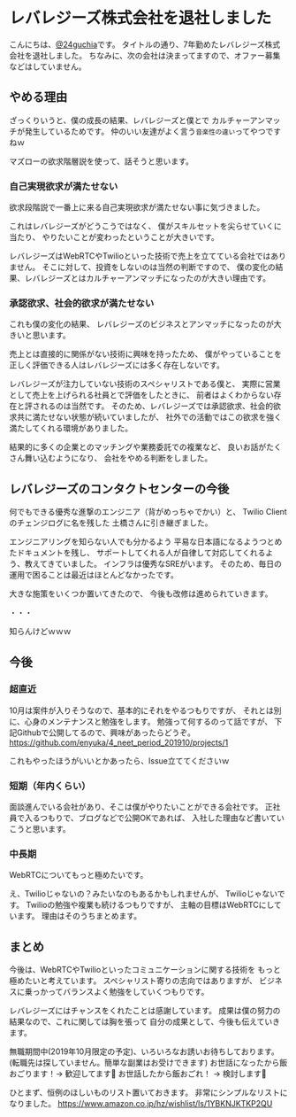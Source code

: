 # レバレジーズ株式会社を退社しました

こんにちは、[@24guchia](https://twitter.com/24guchia)です。
タイトルの通り、7年勤めたレバレジーズ株式会社を退社しました。
ちなみに、次の会社は決まってますので、オファー募集などはしていません。

## やめる理由

ざっくりいうと、僕の成長の結果、レバレジーズと僕とで
カルチャーアンマッチが発生しているためです。
仲のいい友達がよく言う`音楽性の違い`ってやつですねｗ

マズローの欲求階層説を使って、話そうと思います。

### 自己実現欲求が満たせない

欲求段階説で一番上に来る自己実現欲求が満たせない事に気づきました。

これはレバレジーズがどうこうではなく、
僕がスキルセットを尖らせていくに当たり、
やりたいことが変わったということが大きいです。

レバレジーズはWebRTCやTwilioといった技術で売上を立てている会社ではありません。
そこに対して、投資をしないのは当然の判断ですので、
僕の変化の結果、レバレジーズとはカルチャーアンマッチになったのが大きい理由です。

### 承認欲求、社会的欲求が満たせない

これも僕の変化の結果、
レバレジーズのビジネスとアンマッチになったのが大きいと思います。

売上とは直接的に関係がない技術に興味を持ったため、
僕がやっていることを正しく評価できる人はレバレジーズには多く存在しないです。

レバレジーズが注力していない技術のスペシャリストである僕と、
実際に営業として売上を上げられる社員とで評価をしたときに、
前者はよくわからない存在と評されるのは当然です。
そのため、レバレジーズでは承認欲求、社会的欲求共に満たせない状態が続いていましたが、
社外での活動ではこの欲求を強く満たしてくれる環境がありました。

結果的に多くの企業とのマッチングや業務委託での複業など、
良いお話がたくさん舞い込むようになり、
会社をやめる判断をしました。

## レバレジーズのコンタクトセンターの今後

何でもできる優秀な進撃のエンジニア（背がめっちゃでかい）と、
Twilio Clientのチェンジログに名を残した
土橋さんに引き継ぎました。

エンジニアリングを知らない人でも分かるよう
平易な日本語になるようつとめたドキュメントを残し、
サポートしてくれる人が自律して対応してくれるよう、教えてきていました。
インフラは優秀なSREがいます。
そのため、毎日の運用で困ることは最近はほとんどなかったです。

大きな施策をいくつか置いてきたので、
今後も改修は進められていきます。



・・・

知らんけどｗｗｗ

## 今後

### 超直近

10月は案件が入りそうなので、基本的にそれをやるつもりですが、
それとは別に、心身のメンテナンスと勉強をします。
勉強って何するのって話ですが、
下記Githubで公開してるので、興味があったらどうぞ。
https://github.com/enyuka/4_neet_period_201910/projects/1

これもやったほうがいいとかあったら、Issue立ててくださいｗ

### 短期（年内くらい）

面談進んでいる会社があり、そこは僕がやりたいことができる会社です。
正社員で入るつもりで、ブログなどで公開OKであれば、
入社した理由など書いていこうと思います。

### 中長期

WebRTCについてもっと極めたいです。

え、Twilioじゃないの？みたいなのもあるかもしれませんが、
Twilioじゃないです。
Twilioの勉強や複業も続けるつもりですが、
主軸の目標はWebRTCにしています。
理由はそのうちまとめます。

## まとめ

今後は、WebRTCやTwilioといったコミュニケーションに関する技術を
もっと極めたいと考えています。
スペシャリスト寄りの志向ではありますが、
ビジネスに乗っかってバランスよく勉強をしていくつもりです。

レバレジーズにはチャンスをくれたことは感謝しています。
成果は僕の努力の結果なので、これに関しては胸を張って
自分の成果として、今後も伝えていきます。

無職期間中(2019年10月限定の予定)、いろいろなお誘いお待ちしております。
(転職先は探していません。簡単な副業はお受けできます)
お世話になったから飯おごります！→ 歓迎してます🤗
お世話したから飯おごれ！ → 検討します🤔

ひとまず、恒例のほしいものリスト置いておきます。
非常にシンプルなリストになりました。
https://www.amazon.co.jp/hz/wishlist/ls/1YBKNJKTKP2QU